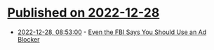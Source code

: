 # [Published on 2022-12-28](index.md)

* [2022-12-28, 08:53:00](https://soylentnews.org/article.pl?sid=22/12/27/0046219&from=rss) - [Even the FBI Says You Should Use an Ad Blocker](https://soylentnews.org/article.pl?sid=22/12/27/0046219&from=rss)
